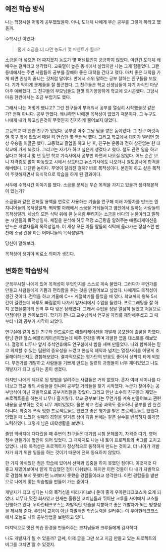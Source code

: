 ## 예전 학습 방식

나는 학창시절 어떻게 공부했었을까. 아니, 도대체 나에게 무슨 공부를 그렇게 하라고 했을까. 

수학시간 이었다. 
> 물에 소금을 더 타면 농도가 몇 퍼센트가 될까? 

소금을 더 넣으면 더 짜지겠지 농도가 몇 퍼센트인지 궁금하지 않았다. 이런건 도대체 왜 배우는 걸까라고 생각했다. 교육열이 높은 동네에서 살았지만 나는 그게 힘들었다. 그런동네에서는 주변 사람들이 공부를 잘해야 좋은 대학을 간다고 했다. 마치 좋은 대학을 가게 되면 인생이 끝나는 것처럼 말이다. 반에서 소위 말하는 공부 잘하는 친구들을 보았다. 기가 막히게 문제들을 잘 풀곤했다. 그 친구들은 학교 선생님들이 자기 자식인 마냥 아주 예뻐했다. 그 친구들의 부모님들도 한껏 의기양양하게 학교에 오시곤했다. 그당시 마음 한켠에서는 조금 부럽기도 했다. 

그래서 나는 어떻게 했냐고? 그런 친구들이 부러워서 공부를 열심히 시작했을것 같은가? 전혀 아니다. 공부 안했다. 왜냐하면 나에겐 목적성이 없었기 때문이다. 그 누구도 나에게 내가 하고싶은것이 무엇인지 진지하게 물어보지 않았다. 

고등학교 때 친한 친구가 있었다. 공부랑 아주 그냥 담을 쌓은 놈이었다. 그 친구 머릿속엔 축구 밖에 없었서 매일 킥 연습만 몇 백번씩 했다. 그리고 학교에서 대회가 열리면 항상 우승을 이끌곤 했다. 고등학교 졸업을 하고 난 후, 친구는 운동과 전혀 상관없는 한 대학교에 가게 되었다. 그리고는 자기가 하고 싶은게 생겼다고 했다. 철도 관련 일을 하고 싶다고 하더니 몇 년 동안 학교 기숙사에서 공부만 하면서 나오질 않았다. 어느 순간 보니 자격증도 많이 따놓았고 시에서 상도타고 뉴스기사에도 나오더니 철도공사에 합격을 해버렸다. 대단한 놈이다. 무엇이 달라진 걸까? 바로 목적성이다. 본인이 하고 싶은 목적이 뚜렷해지면서 의식적으로 학습을 하게 된 결과이다.

서두에 수학시간 이야기를 했다. 소금물 문제는 무슨 목적을 가지고 있을까 생각해본적이 있는가? 

소금물과 같은 전해질 용액을 연료로 사용하는 기술을 연구해 미래 자동차를 만드는 엔지니어들의 목적성일까. 뙤약볕 아래에서 소금을 거둬들이고 염전에서 일하는 사람들의 목적성일까. 세상의 모든 식탁 위에 흰 눈처럼 뿌려지는 소금을 바다의 눈물이라고 말하는 시인들의 목적성일까. 체질을 분석해 하루 적정 소금량을 알려주는 애플리케이션을 만드는 개발자들의 목적성일까. 이 세상 모든 아들 딸들의 식탁에 올라가는 정성스런 반찬에 소금 간을 하는 어머니들의 목적성일까. 

당신이 말해보라.

목적성이 생겨야 비로소 의미가 생긴다. 

## 변화한 학습방식

군복무시절 나에게 있어 목적성이 무엇인지를 스스로 계속 물었다. 그러다가 무언가를 만들고 사람들에게 기쁨과 편리함을 주는 것을 만들어보고 싶었다. 나에게도 목적성이 생긴 것이다. 전역을 하고 겨울에 C++ 계절학기를 들었을 때 였다. 학교까지 왕복 5시간이 걸렸는데 하루도 빠짐없이 나가서 앞자리에서 수업을 들었다. 프로그래밍을 잘 하지 못했을뿐더러 전역 후 다 잊은 상태였다. 그래서 수업을 정말 열심히 들었고 처음으로 만점이란 걸 받아보았다. 학기가 끝나고 교수님께서 연구실 자리를 제안해주셨고 그 때부터 나의 공부가 시작이 되었다.

연구실에 같이 있던 친구와 안드로이드 애플리케이션을 개발해 공모전에 출품을 하였다. 런닝 관련 헬스 애플리케이션이었는데 매주 한강을 뛰며 개발한 앱을 테스트를 해보았다. 열정이 너무나 앞서 추석연휴에도 연구실에서 밤을 새며 만들었다. 나와 함께하는 믿고 의지할 수 있는 팀원의 중요성을 느꼈고 현실적 제약과 넘치는 열정사이를 어떻게 조율해야하는지도 경험해보았다. 결과적으로는 평가단의 반응도 좋아서 상까지 타게 되었다. 무언가를 개발하고 사람들을 기쁘게 만드는 일련의 과정들이 너무 재미있었고 나도 개발자가 되고 싶다는 꿈이 생겼다. 

하지만 나에게 제대로 된 방법을 알려주는 사람들은 거의 없었다. 혼자 여러 세미나를 다녀보고 학교 밖의 사람들을 만나며 공부할 거리들을 찾기 시작했다. 누군가 찾아주는 공부방식이 아닌 자발적으로 공부거리들을 찾았다. 그리고 만난 소수의 친구들과 재밌는 프로젝트들을 하는게 너무나 즐거웠다. 학교 공부보다는 무언가를 계속 만들어보고 관련 내용을 공부하는 것이 너무 재미있었다. 물론 학교 전공 과목도 중요하니 공부를 안 한건 아니다. 와중에 폭삭 망한 프로젝트들도 있었고 좋은 평가를 받은 프로젝트들도 있었다. 망했을 때 느꼈던 실패의 경험을 밑거름 삼아 다음 번에는 같은 실수를 반복하지 않게끔 노력하였다. 그렇게 남은 대학생활을 보냈다.

졸업 막바지에 다다랐을 때 주변의 친구들은 대기업 시험 문제풀기, 자격증 따기, 영어 점수 만들기에 혈안이 되어 있었다. 그 때까지도 나는 내 토이 프로젝트의 버그를 고치고 있었다. 나의 목적성은 프로젝트가 정상적으로 동작하게 만드는 것이고, 더 나아가 개발자가 되기 위한 일들을 하는 것이기 때문에 전혀 동요하지 않았다. 

한 가지 아쉬웠던 점은 학습에 있어서 선택과 집중을 하지 못했던 점이다. 이것저것 다 좋고 재밌어보여서 얕게 학습했던 점이 아쉬웠다. 하지만 이런 것들이 다 내가 자발적으로 경험해 보지 못했다면 느껴보지 못했을 경험들이라고 생각한다. 이런 경험들을 발판으로 나에게 맞는 학습법을 만들어 가는 중이다. 

개발자가 되고 싶다는 나의 목적성을 따라가다보니 운이 좋게 우아한테크코스에 오게 되었다. 너무나 멋진 회사였고 현재는 훌륭한 코치님들과 뛰어난 크루들 사이에서 코스를 진행하고 있다. 우아한테크코스는 자발적인 학습을 지향하고 좋은 개발자가 되는 방향성을 제시해 준다. 주입식 교육이 아닌 자발적인 학습능력을 길러주는 이 우아한테크코스에서 오늘도 나의 공부방법을 보완하고 있다.

마지막으로 멋진 학습 환경을 만들어주는 코치님들과 크루들에게 감사하다. 

나도 개발자가 될 수 있을까? 글쎄, 이제 글을 그만 쓰고 지금 만들고 있는 프로젝트의 버그를 고치면 알 수 있겠지. 